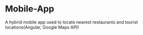 # Mobile-App
A hybrid mobile app used to locate nearest restaurants and tourist locations(Angular, Google Maps API)
